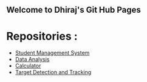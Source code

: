 ## Welcome to Dhiraj's Git Hub Pages

# Repositories : 
- [Student Management System](https://saini-dhiraj.github.io/Student-ManagementSystem/)
- [Data Analysis](https://saini-dhiraj.github.io/Data-Analysis/)
- [Calculator](https://github.com/saini-dhiraj/Calculator-Tkinter-Python)
- [Target Detection and Tracking](https://github.com/saini-dhiraj/Target_detection_and_tracking)
